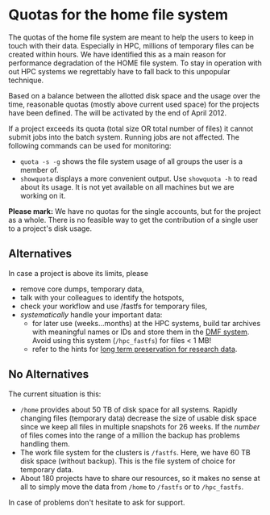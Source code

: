 # Quotas for the home file system

The quotas of the home file system are meant to help the users to keep in touch with their data.
Especially in HPC, millions of temporary files can be created within hours. We have identified this
as a main reason for performance degradation of the HOME file system. To stay in operation with out
HPC systems we regrettably have to fall back to this unpopular technique.

Based on a balance between the allotted disk space and the usage over the time, reasonable quotas
(mostly above current used space) for the projects have been defined. The will be activated by the
end of April 2012.

If a project exceeds its quota (total size OR total number of files) it cannot submit jobs into the
batch system. Running jobs are not affected.  The following commands can be used for monitoring:

-   `quota -s -g` shows the file system usage of all groups the user is
    a member of.
-   `showquota` displays a more convenient output. Use `showquota -h` to
    read about its usage. It is not yet available on all machines but we
    are working on it.

**Please mark:** We have no quotas for the single accounts, but for the
project as a whole. There is no feasible way to get the contribution of
a single user to a project's disk usage.

## Alternatives

In case a project is above its limits, please

-   remove core dumps, temporary data,
-   talk with your colleagues to identify the hotspots,
-   check your workflow and use /fastfs for temporary files,
-   *systematically* handle your important data:
    -   for later use (weeks...months) at the HPC systems, build tar
        archives with meaningful names or IDs and store them in the
        [DMF system](#AnchorDataMigration). Avoid using this system
        (`/hpc_fastfs`) for files < 1 MB!
    -   refer to the hints for
        [long term preservation for research data](../data_lifecycle/preservation_research_data.md).

## No Alternatives

The current situation is this:

-   `/home` provides about 50 TB of disk space for all systems. Rapidly
    changing files (temporary data) decrease the size of usable disk
    space since we keep all files in multiple snapshots for 26 weeks. If
    the *number* of files comes into the range of a million the backup
    has problems handling them.
-   The work file system for the clusters is `/fastfs`. Here, we have 60
    TB disk space (without backup). This is the file system of choice
    for temporary data.
-   About 180 projects have to share our resources, so it makes no sense
    at all to simply move the data from `/home` to `/fastfs` or to
    `/hpc_fastfs`.

In case of problems don't hesitate to ask for support.
